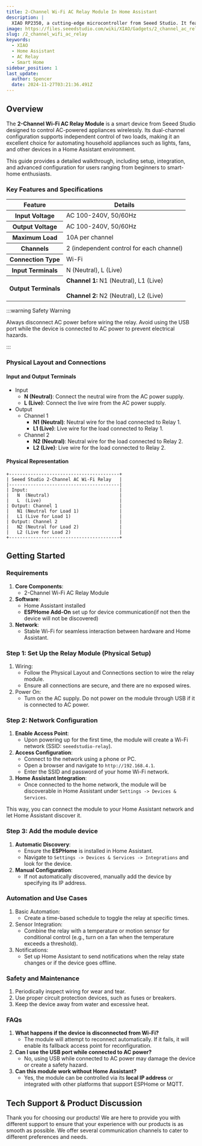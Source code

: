 ```yaml
---
title: 2-Channel Wi-Fi AC Relay Module In Home Assistant
description: |
  XIAO RP2350, a cutting-edge microcontroller from Seeed Studio. It features a dual-core processor, increased SRAM and flash memory, and enhanced connectivity.
image: https://files.seeedstudio.com/wiki/XIAO/Gadgets/2_channel_ac_relay/3-thumbnail.jpg
slug: /2_channel_wifi_ac_relay
keywords:
  - XIAO
  - Home Assistant
  - AC Relay
  - Smart Home
sidebar_position: 1
last_update:
  author: Spencer
  date: 2024-11-27T03:21:36.491Z
---
```


## Overview

The **2-Channel Wi-Fi AC Relay Module** is a smart device from Seeed Studio designed to control AC-powered appliances wirelessly. Its dual-channel configuration supports independent control of two loads, making it an excellent choice for automating household appliances such as lights, fans, and other devices in a Home Assistant environment.

This guide provides a detailed walkthrough, including setup, integration, and advanced configuration for users ranging from beginners to smart-home enthusiasts.

### Key Features and Specifications

<div class="table-center">
<table align="center">
    <thead>
        <tr>
            <th>Feature</th>
            <th>Details</th>
        </tr>
    </thead>
    <tbody>
        <tr>
            <th>Input Voltage</th>
            <td>AC 100-240V, 50/60Hz</td>
        </tr>
        <tr>
            <th>Output Voltage</th>
            <td>AC 100-240V, 50/60Hz</td>
        </tr>
        <tr>
            <th>Maximum Load</th>
            <td>10A per channel</td>
        </tr>
        <tr>
            <th>Channels</th>
            <td>2 (independent control for each channel)</td>
        </tr>
        <tr>
            <th>Connection Type</th>
            <td>Wi-Fi</td>
        </tr>
        <tr>
            <th>Input Terminals</th>
            <td>N (Neutral), L (Live)</td>
        </tr>
        <tr>
            <th rolspan="2">Output Terminals</th>
            <td><b>Channel 1:</b> N1 (Neutral), L1 (Live) <br></br> <b>Channel 2:</b> N2 (Neutral), L2 (Live)</td>
        </tr>
    </tbody>
</table>
</div>

:::warning Safety Warning

Always disconnect AC power before wiring the relay. Avoid using the USB port while the device is connected to AC power to prevent electrical hazards.

:::

### Physical Layout and Connections

#### Input and Output Terminals

- Input
  - **N (Neutral)**: Connect the neutral wire from the AC power supply.
  - **L (Live)**: Connect the live wire from the AC power supply.
- Output
  - Channel 1
    - **N1 (Neutral)**: Neutral wire for the load connected to Relay 1.
    - **L1 (Live)**: Live wire for the load connected to Relay 1.
  - Channel 2
    - **N2 (Neutral)**: Neutral wire for the load connected to Relay 2.
    - **L2 (Live)**: Live wire for the load connected to Relay 2.

#### Physical Representation

```diagram
+-----------------------------------------+
| Seeed Studio 2-Channel AC Wi-Fi Relay   |
|-----------------------------------------|
| Input:                                  |
|   N  (Neutral)                          |
|   L  (Live)                             |
| Output: Channel 1                       |
|   N1 (Neutral for Load 1)               |
|   L1 (Live for Load 1)                  |
| Output: Channel 2                       |
|   N2 (Neutral for Load 2)               |
|   L2 (Live for Load 2)                  |
+-----------------------------------------+
```

## Getting Started

### Requirements

1. **Core Components**:
   - 2-Channel Wi-Fi AC Relay Module
2. **Software**:
   - Home Assistant installed
   - **ESPHome  Add-On** set up for device communication(if not then the device will not be discovered)
3. **Network**:
   - Stable Wi-Fi for seamless interaction between hardware and Home Assistant.

### Step 1: Set Up the Relay Module (Physical Setup)

1. Wiring:
    - Follow the Physical Layout and Connections section to wire the relay module.
    - Ensure all connections are secure, and there are no exposed wires.
2. Power On:
    - Turn on the AC supply. Do not power on the module through USB if it is connected to AC power.

### Step 2: Network Configuration

1. **Enable Access Point**:
   - Upon powering up for the first time, the module will create a Wi-Fi network (SSID: `seeedstudio-relay`).
2. **Access Configuration**:
   - Connect to the network using a phone or PC.
   - Open a browser and navigate to `http://192.168.4.1`.
   - Enter the SSID and password of your home Wi-Fi network.
3. **Home Assistant Integration**:
   - Once connected to the home network, the module will be discoverable in Home Assistant under `Settings -> Devices & Services`.

This way, you can connect the module to your Home Assistant network and let Home Assistant discover it.

### Step 3: Add the module device

1. **Automatic Discovery**:
   - Ensure the **ESPHome** is installed in Home Assistant.
   - Navigate to `Settings -> Devices & Services -> Integrations` and look for the device.
2. **Manual Configuration**:
   - If not automatically discovered, manually add the device by specifying its IP address.

### Automation and Use Cases

1. Basic Automation:
   - Create a time-based schedule to toggle the relay at specific times.
2. Sensor Integration:
   - Combine the relay with a temperature or motion sensor for conditional control (e.g., turn on a fan when the temperature exceeds a threshold).
3. Notifications:
   - Set up Home Assistant to send notifications when the relay state changes or if the device goes offline.

### Safety and Maintenance

1. Periodically inspect wiring for wear and tear.
2. Use proper circuit protection devices, such as fuses or breakers.
3. Keep the device away from water and excessive heat.

### FAQs

1. **What happens if the device is disconnected from Wi-Fi?**
   - The module will attempt to reconnect automatically. If it fails, it will enable its fallback access point for reconfiguration.
2. **Can I use the USB port while connected to AC power?**
   - No, using USB while connected to AC power may damage the device or create a safety hazard.
3. **Can this module work without Home Assistant?**
   - Yes, the module can be controlled via its **local IP address** or integrated with other platforms that support ESPHome or MQTT.

## Tech Support & Product Discussion

Thank you for choosing our products! We are here to provide you with different support to ensure that your experience with our products is as smooth as possible. We offer several communication channels to cater to different preferences and needs.

<div class="button_tech_support_container">
<a href="https://forum.seeedstudio.com/" class="button_forum"></a>
<a href="https://www.seeedstudio.com/contacts" class="button_email"></a>
</div>

<div class="button_tech_support_container">
<a href="https://discord.gg/kpY74apCWj" class="button_discord"></a>
<a href="https://github.com/Seeed-Studio/wiki-documents/discussions/69" class="button_discussion"></a>
</div>
